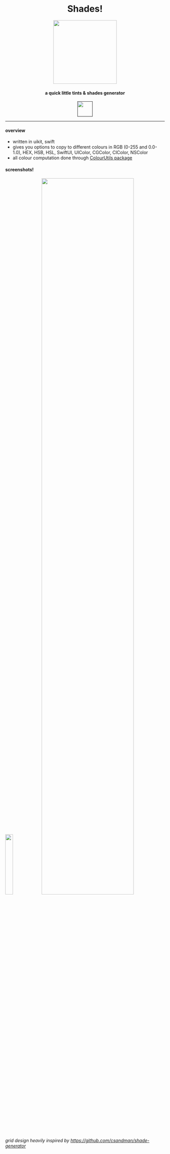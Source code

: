 <h1 align="center">Shades!</h1>

<p align="center">
  <img src="https://github.com/pdtxie/shade-generator/assets/65262710/b2d69ab0-a461-406f-83dc-e2194a3b9587"
       width="200"
       height="200">
<p align="center">
<h4 align="center">a quick little tints & shades generator</h4>
  
<p align="center">
  <a href="">
    <img src="https://user-images.githubusercontent.com/24711088/146530953-94bc8542-8a1a-49a5-9faf-75c63281f2fc.png"
         height="48">
  </a>
</p>

---

#### overview

- written in uikit, swift
- gives you options to copy to different colours in RGB (0-255 and 0.0-1.0), HEX, HSB, HSL, SwiftUI, UIColor, CGColor, CIColor, NSColor
- all colour computation done through [ColourUtils package](https://github.com/pdtxie/ColourUtils)

#### screenshots!

<img width=22% src="https://github.com/pdtxie/Shades/assets/65262710/7c976090-4f69-48de-a541-296f92055e14" />
<img width=76% src="https://github.com/pdtxie/Shades/assets/65262710/a4be988e-4eb9-4cfe-93e1-5f6e3793a53c" />

<br>
<br>
<br>

###### grid design heavily inspired by https://github.com/csandman/shade-generator
